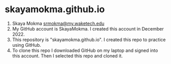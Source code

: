 # skayamokma.github.io
1. Skaya Mokma srmokma@my.waketech.edu
2. My GitHub account is SkayaMokma. I created this account in December 2022.
3. This repository is "skayamokma.github.io". I created this repo to practice using GitHub.
4. To clone this repo I downloaded GitHub on my laptop and signed into this account. Then I selected this repo and cloned it.